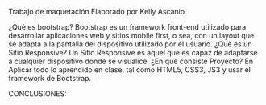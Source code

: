 
Trabajo de maquetación
Elaborado por Kelly Ascanio

¿Què es bootstrap? Bootstrap es un framework front-end utilizado para desarrollar aplicaciones web y sitios mobile first, o sea, con un layout que se adapta a la pantalla del dispositivo utilizado por el usuario.
¿Què es un Sitio Responsive? Un Sitio Responsive es aquel que es capaz de adaptarse a cualquier dispositivo donde se visualice.
¿En què consiste Proyecto? En Aplicar todo lo aprendido en clase, tal como HTML5, CSS3, JS3 y usar el framework de Bootstrap.

CONCLUSIONES: 
